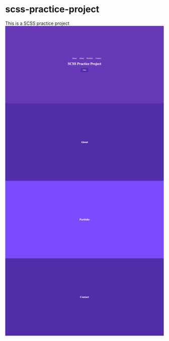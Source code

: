 # scss-practice-project
This is a SCSS practice project
![screenshot](https://github.com/siddik-web/scss-practice-project/blob/master/screenshot.png?raw=true)
